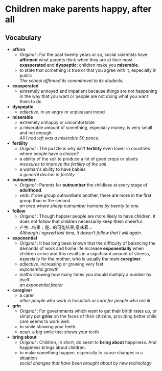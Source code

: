 # Children make parents happy, after all  
## Vocabulary  
* **affirm**  
  * *Original* : For the past twenty years or so, social scientists have **affirmed** what parents think when they are at their most **exasperated** and **dyspeptic**: children make you **miserable**.  
  * to state that something is true or that you agree with it, especially in public  
  *The school affirmed its commitment to its students.*  
* **exasperated**  
  * extremely annoyed and impatient because things are not happening in the way that you want or people are not doing what you want them to do  
* **dyspeptic**  
  * *adjective.* in an angry or unpleasant mood  
* **miserable**  
  * extremely unhappy or uncomfortable  
  * a miserable amount of something, especially money, is very small and not enough  
  *All I had left was a miserable 50 pence.*  
* **fertility**  
  * *Original* : The puzzle is why isn't **fertility** even lower in countries where people have a choice?  
  * a ability of the soil to produce a lot of good crops or plants  
  *measures to improve the fertility of the soil*  
  * a woman's ability to have babies  
  *a general decline in fertility*  
* **outnumber**  
  * *Original* : Parents far **outnumber** the childless at every stage of **adulthood**.  
  * *verb.* if one group outnumbers another, there are more in the first group than in the second  
  *an area where sheep outnumber humans by twenty to one.*  
* **follow**  
  * *Original* : Though happier people are more likely to have children, it does not follow that children necessarily keep them cheerful.  
  * 产生...结果；是...的可能结果;意味着...  
  *Although I agreed last time, it doesn't follow that I will again.*  
* **exponential**  
  * *Original* : It has long been known that the difficulty of balancing the demands of work and home life increase **exponentially** when children arrive and this results in a significant amount of streess, especially for the mother, who is usually the main **caregiver**.  
  * *adjective.* increasing or growing very fast  
  *exponential growth*  
  * maths showing how many times you should multiply a number by itself  
  *an exponential factor*  
* **caregiver**  
  * a carer  
  *other people who work in hospitals or care for people who are ill*  
* **grin**  
  * *Original* : For governments which want to get their birith rates up, or simply put **grins** on the faces of their citizens, providing better child care seems to work well.  
  * to smile showing your teeth  
  * *noun.* a big smile that shows your teeth  
* **bring about**  
  * *Original* : Children, in short, do seem to **bring about** happiness. And happiness brings about children.   
  * to make something happen, especially to cause changes in a situation  
  *social changes that have been brought about by new technology*  

